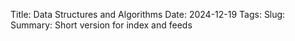 Title: Data Structures and Algorithms
Date: 2024-12-19
Tags:
Slug:
Summary: Short version for index and feeds